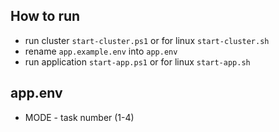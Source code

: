 ## How to run

- run cluster `start-cluster.ps1` or for linux `start-cluster.sh`
- rename `app.example.env` into `app.env`
- run application `start-app.ps1` or for linux `start-app.sh`


## app.env

- MODE - task number (1-4)